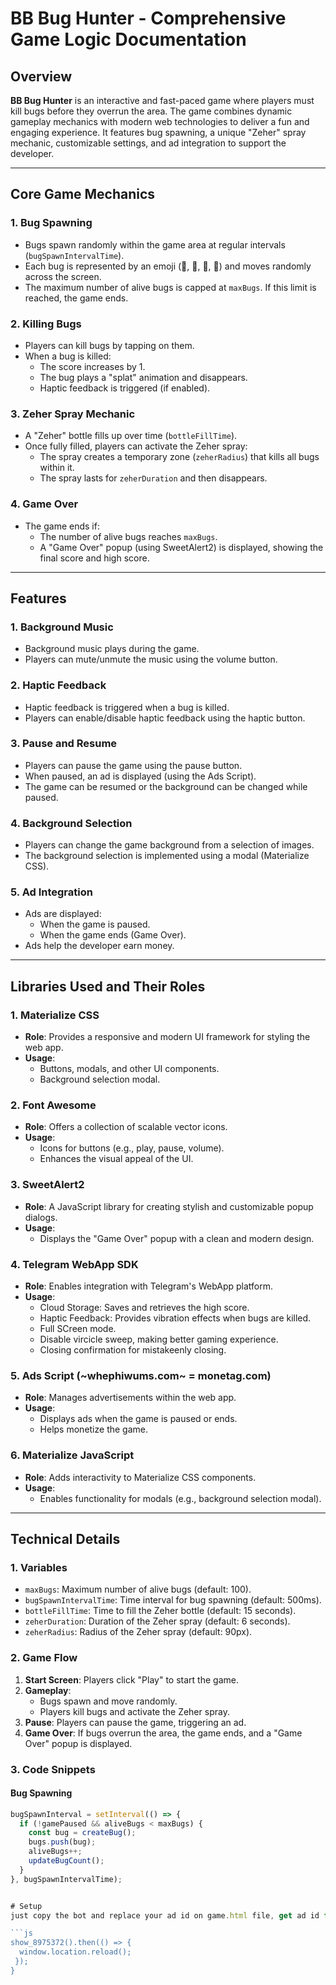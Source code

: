 # BB Bug Hunter - Comprehensive Game Logic Documentation

## Overview
**BB Bug Hunter** is an interactive and fast-paced game where players must kill bugs before they overrun the area. The game combines dynamic gameplay mechanics with modern web technologies to deliver a fun and engaging experience. It features bug spawning, a unique "Zeher" spray mechanic, customizable settings, and ad integration to support the developer.

---

## Core Game Mechanics

### 1. **Bug Spawning**
- Bugs spawn randomly within the game area at regular intervals (`bugSpawnIntervalTime`).
- Each bug is represented by an emoji (🐞, 🦗, 🐜, 🦟) and moves randomly across the screen.
- The maximum number of alive bugs is capped at `maxBugs`. If this limit is reached, the game ends.

### 2. **Killing Bugs**
- Players can kill bugs by tapping on them.
- When a bug is killed:
  - The score increases by 1.
  - The bug plays a "splat" animation and disappears.
  - Haptic feedback is triggered (if enabled).

### 3. **Zeher Spray Mechanic**
- A "Zeher" bottle fills up over time (`bottleFillTime`).
- Once fully filled, players can activate the Zeher spray:
  - The spray creates a temporary zone (`zeherRadius`) that kills all bugs within it.
  - The spray lasts for `zeherDuration` and then disappears.

### 4. **Game Over**
- The game ends if:
  - The number of alive bugs reaches `maxBugs`.
  - A "Game Over" popup (using SweetAlert2) is displayed, showing the final score and high score.

---

## Features

### 1. **Background Music**
- Background music plays during the game.
- Players can mute/unmute the music using the volume button.

### 2. **Haptic Feedback**
- Haptic feedback is triggered when a bug is killed.
- Players can enable/disable haptic feedback using the haptic button.

### 3. **Pause and Resume**
- Players can pause the game using the pause button.
- When paused, an ad is displayed (using the Ads Script).
- The game can be resumed or the background can be changed while paused.

### 4. **Background Selection**
- Players can change the game background from a selection of images.
- The background selection is implemented using a modal (Materialize CSS).

### 5. **Ad Integration**
- Ads are displayed:
  - When the game is paused.
  - When the game ends (Game Over).
- Ads help the developer earn money.

---

## Libraries Used and Their Roles

### 1. **Materialize CSS**
- **Role**: Provides a responsive and modern UI framework for styling the web app.
- **Usage**:
  - Buttons, modals, and other UI components.
  - Background selection modal.

### 2. **Font Awesome**
- **Role**: Offers a collection of scalable vector icons.
- **Usage**:
  - Icons for buttons (e.g., play, pause, volume).
  - Enhances the visual appeal of the UI.

### 3. **SweetAlert2**
- **Role**: A JavaScript library for creating stylish and customizable popup dialogs.
- **Usage**:
  - Displays the "Game Over" popup with a clean and modern design.

### 4. **Telegram WebApp SDK**
- **Role**: Enables integration with Telegram's WebApp platform.
- **Usage**:
  - Cloud Storage: Saves and retrieves the high score.
  - Haptic Feedback: Provides vibration effects when bugs are killed.
  - Full SCreen mode.
  - Disable vircicle sweep, making better gaming experience.
  - Closing confirmation for mistakeenly closing.

### 5. **Ads Script (~whephiwums.com~ = monetag.com)**
- **Role**: Manages advertisements within the web app.
- **Usage**:
  - Displays ads when the game is paused or ends.
  - Helps monetize the game.

### 6. **Materialize JavaScript**
- **Role**: Adds interactivity to Materialize CSS components.
- **Usage**:
  - Enables functionality for modals (e.g., background selection modal).

---

## Technical Details

### 1. **Variables**
- `maxBugs`: Maximum number of alive bugs (default: 100).
- `bugSpawnIntervalTime`: Time interval for bug spawning (default: 500ms).
- `bottleFillTime`: Time to fill the Zeher bottle (default: 15 seconds).
- `zeherDuration`: Duration of the Zeher spray (default: 6 seconds).
- `zeherRadius`: Radius of the Zeher spray (default: 90px).

### 2. **Game Flow**
1. **Start Screen**: Players click "Play" to start the game.
2. **Gameplay**:
   - Bugs spawn and move randomly.
   - Players kill bugs and activate the Zeher spray.
3. **Pause**: Players can pause the game, triggering an ad.
4. **Game Over**: If bugs overrun the area, the game ends, and a "Game Over" popup is displayed.

### 3. **Code Snippets**

#### Bug Spawning
```javascript
bugSpawnInterval = setInterval(() => {
  if (!gamePaused && aliveBugs < maxBugs) {
    const bug = createBug();
    bugs.push(bug);
    aliveBugs++;
    updateBugCount();
  }
}, bugSpawnIntervalTime);


# Setup
just copy the bot and replace your ad id on game.html file, get ad id from monetag.com.

```js
show_8975372().then(() => {
  window.location.reload();
 });
}
```
